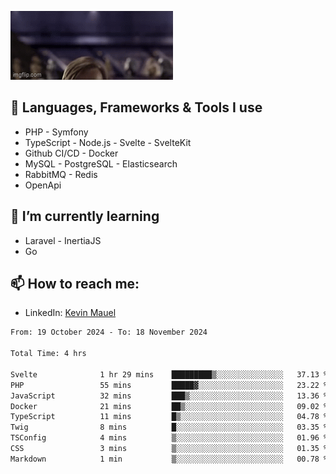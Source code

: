 ![Hello there!](banner.gif)

## 🤖 Languages, Frameworks & Tools I use
- PHP - Symfony
- TypeScript - Node.js - Svelte - SvelteKit
- Github CI/CD - Docker
- MySQL - PostgreSQL - Elasticsearch
- RabbitMQ - Redis
- OpenApi 

## 🌱 I’m currently learning
- Laravel - InertiaJS
- Go

## 📫 How to reach me:
- LinkedIn: [Kevin Mauel](https://www.linkedin.com/in/kevin-mauel/)

<!--START_SECTION:waka-->

```txt
From: 19 October 2024 - To: 18 November 2024

Total Time: 4 hrs

Svelte              1 hr 29 mins    █████████▒░░░░░░░░░░░░░░░   37.13 %
PHP                 55 mins         █████▓░░░░░░░░░░░░░░░░░░░   23.22 %
JavaScript          32 mins         ███▒░░░░░░░░░░░░░░░░░░░░░   13.36 %
Docker              21 mins         ██▒░░░░░░░░░░░░░░░░░░░░░░   09.02 %
TypeScript          11 mins         █▒░░░░░░░░░░░░░░░░░░░░░░░   04.78 %
Twig                8 mins          █░░░░░░░░░░░░░░░░░░░░░░░░   03.35 %
TSConfig            4 mins          ▒░░░░░░░░░░░░░░░░░░░░░░░░   01.96 %
CSS                 3 mins          ▒░░░░░░░░░░░░░░░░░░░░░░░░   01.35 %
Markdown            1 min           ▒░░░░░░░░░░░░░░░░░░░░░░░░   00.78 %
```

<!--END_SECTION:waka-->
